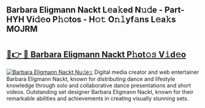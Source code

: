 ## Barbara Eligmann Nackt L𝚎a𝚔ed N𝚞𝚍e - Part-HYH Vi𝚍𝚎o P𝚑𝚘tos - H𝚘𝚝 O𝚗𝚕yf𝚊ns L𝚎a𝚔s MOJRM

# <h2><a href="http://kf1ijy.oniu.top/?m=Barbara+Eligmann+Nackt">🔗👉 🔴 Barbara Eligmann Nackt P𝚑ot𝚘𝚜 V𝚒d𝚎o</a></h2>

[![Barbara Eligmann Nackt Nu𝚍e𝚜](https://i.imgur.com/0qMVB7G.gif)](http://kf1ijy.oniu.top/?m=Barbara+Eligmann+Nackt)
Digital media creator and web entertainer Barbara Eligmann Nackt, known for distributing dance and lifestyle knowledge through solo and collaborative dance presentations and short videos. Outstanding set designer Barbara Eligmann Nackt, known for their remarkable abilities and achievements in creating visually stunning sets.  
